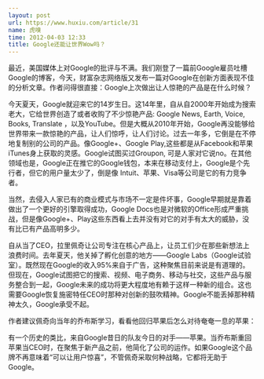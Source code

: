 ```yaml
---
layout: post
url: https://www.huxiu.com/article/31
name: 虎嗅
time: 2012-04-03 12:33
title: Google还能让世界Wow吗？
---
```

最近，美国媒体上对Google的批评与不满。我们刚登了一篇前Google雇员吐槽Google的博客，今天，财富杂志网络版又发布一篇对Google在创新方面表现不佳的分析文章。作者问得很直接：Google上次做出让人惊艳的产品是在什么时候？

今天夏天，Google就迎来它的14岁生日。这14年里，自从自2000年开始成为搜索老大，它给世界创造了或者收购了不少惊艳产品: Google News, Earth, Voice, Books, Translate ，以及YouTube。但是大概从2010年开始，Google再没能够给世界带来一款惊艳的产品，让人们惊呼，让人们讨论。过去一年多，它倒是在不停地复制别的公司的产品。像Google+、Google Play,这些都是从Facebook和苹果iTunes身上获取的灵感。Google试图买过Groupon, 可是人家对它说no。在其他领域也是，Google正在推它的Google钱包，本来在移动支付上，Google是个先行者，但它的用户量太少了，倒是像 Intuit、苹果、Visa等公司是它的有力竞争者。

当然，去侵入人家已有的商业模式与市场不一定是件坏事，Google早期就是靠着做出了一个更好的引擎取得成功，Google Docs也是对微软的Office形成严重挑战，但是像Google+、Play这些东西看上去并没有对它的对手有太大的威胁，没有比已有产品高明多少。

自从当了CEO，拉里佩奇让公司专注在核心产品上，让员工们少在那些新想法上浪费时间。去年夏天，他关掉了孵化创意的地方——Google Labs（Google试验室）。既然现在Google的收入95%来自于广告，这种聚焦目前来说是有道理的。但现在，Google试图把它的搜索、视频、电子商务、移动与社交，这些产品与服务整合到一起，Google未来的成功将更大程度地有赖于这样一种新的组合。这也需要Google恢复施密特任CEO时那种对创新的鼓吹精神。Google不能丢掉那种精神太久，Google承受不起。

作者建议佩奇向当年的乔布斯学习，看看他回归苹果后怎么对待奄奄一息的苹果：

有一个历史的类比，来自Google昔日的队友今日的对手——苹果。当乔布斯重回苹果当CEO时，在聚焦于新产品之前，他简化了公司的运作。如果Google这个品牌不再意味着“可以让用户惊喜”，不管佩奇采取何种战略，它都将无助于Google。

